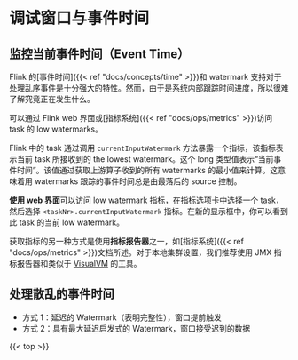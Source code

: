 <!--
Licensed to the Apache Software Foundation (ASF) under one
or more contributor license agreements.  See the NOTICE file
distributed with this work for additional information
regarding copyright ownership.  The ASF licenses this file
to you under the Apache License, Version 2.0 (the
"License"); you may not use this file except in compliance
with the License.  You may obtain a copy of the License at

  http://www.apache.org/licenses/LICENSE-2.0

Unless required by applicable law or agreed to in writing,
software distributed under the License is distributed on an
"AS IS" BASIS, WITHOUT WARRANTIES OR CONDITIONS OF ANY
KIND, either express or implied.  See the License for the
specific language governing permissions and limitations
under the License.
-->

# 调试窗口与事件时间

<a name="monitoring-current-event-time"></a>

## 监控当前事件时间（Event Time）

Flink 的[事件时间]({{< ref "docs/concepts/time" >}})和 watermark 支持对于处理乱序事件是十分强大的特性。然而，由于是系统内部跟踪时间进度，所以很难了解究竟正在发生什么。

可以通过 Flink web 界面或[指标系统]({{< ref "docs/ops/metrics" >}})访问 task 的 low watermarks。

Flink 中的 task 通过调用 `currentInputWatermark` 方法暴露一个指标，该指标表示当前 task 所接收到的 the lowest watermark。这个 long
类型值表示“当前事件时间”。该值通过获取上游算子收到的所有 watermarks 的最小值来计算。这意味着用 watermarks 跟踪的事件时间总是由最落后的 source 控制。

**使用 web 界面**可以访问 low watermark 指标，在指标选项卡中选择一个 task，然后选择 ```<taskNr>.currentInputWatermark``` 指标。在新的显示框中，你可以看到此 task 的当前
low watermark。

获取指标的另一种方式是使用**指标报告器**之一，如[指标系统]({{< ref "docs/ops/metrics" >}})文档所述。对于本地集群设置，我们推荐使用 JMX
指标报告器和类似于 [VisualVM](https://visualvm.github.io/) 的工具。

<a name="handling-event-time-stragglers"></a>

## 处理散乱的事件时间

- 方式 1：延迟的 Watermark（表明完整性），窗口提前触发
- 方式 2：具有最大延迟启发式的 Watermark，窗口接受迟到的数据

{{< top >}}